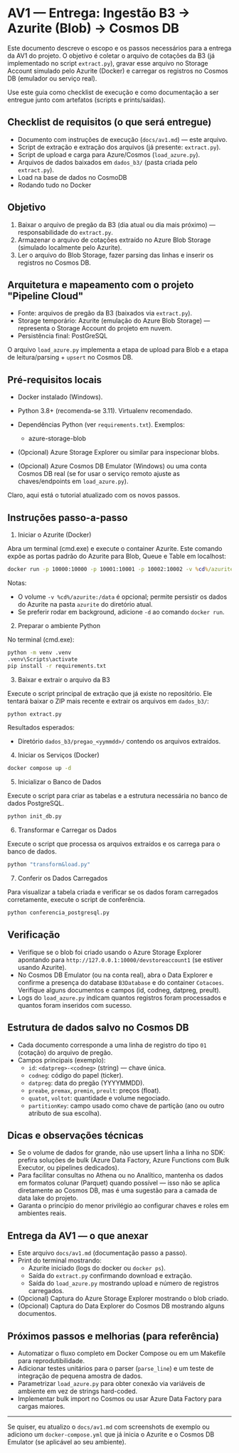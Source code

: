 # AV1 — Entrega: Ingestão B3 → Azurite (Blob) → Cosmos DB

Este documento descreve o escopo e os passos necessários para a entrega da AV1 do projeto. O objetivo é coletar o arquivo de cotações da B3 (já implementado no script `extract.py`), gravar esse arquivo no Storage Account simulado pelo Azurite (Docker) e carregar os registros no Cosmos DB (emulador ou serviço real).

Use este guia como checklist de execução e como documentação a ser entregue junto com artefatos (scripts e prints/saídas).

## Checklist de requisitos (o que será entregue)

- Documento com instruções de execução (`docs/av1.md`) — este arquivo.
- Script de extração e extração dos arquivos (já presente: `extract.py`).
- Script de upload e carga para Azure/Cosmos (`load_azure.py`).
- Arquivos de dados baixados em `dados_b3/` (pasta criada pelo `extract.py`).
- Load na base de dados no CosmoDB
- Rodando tudo no Docker

## Objetivo

1. Baixar o arquivo de pregão da B3 (dia atual ou dia mais próximo) — responsabilidade do `extract.py`.
2. Armazenar o arquivo de cotações extraído no Azure Blob Storage (simulado localmente pelo Azurite).
3. Ler o arquivo do Blob Storage, fazer parsing das linhas e inserir os registros no Cosmos DB.

## Arquitetura e mapeamento com o projeto "Pipeline Cloud"

- Fonte: arquivos de pregão da B3 (baixados via `extract.py`).
- Storage temporário: Azurite (emulação do Azure Blob Storage) — representa o Storage Account do projeto em nuvem.
- Persistência final: PostGreSQL 

O arquivo `load_azure.py` implementa a etapa de upload para Blob e a etapa de leitura/parsing + `upsert` no Cosmos DB.

## Pré-requisitos locais

- Docker instalado (Windows).
- Python 3.8+ (recomenda-se 3.11). Virtualenv recomendado.
- Dependências Python (ver `requirements.txt`). Exemplos:
	- azure-storage-blob

- (Opcional) Azure Storage Explorer ou similar para inspecionar blobs.
- (Opcional) Azure Cosmos DB Emulator (Windows) ou uma conta Cosmos DB real (se for usar o serviço remoto ajuste as chaves/endpoints em `load_azure.py`).

Claro, aqui está o tutorial atualizado com os novos passos.

## Instruções passo-a-passo

1) Iniciar o Azurite (Docker)

Abra um terminal (cmd.exe) e execute o container Azurite. Este comando expõe as portas padrão do Azurite para Blob, Queue e Table em localhost:

```cmd
docker run -p 10000:10000 -p 10001:10001 -p 10002:10002 -v %cd%/azurite:/data mcr.microsoft.com/azure-storage/azurite
```

Notas:
- O volume `-v %cd%/azurite:/data` é opcional; permite persistir os dados do Azurite na pasta `azurite` do diretório atual.
- Se preferir rodar em background, adicione `-d` ao comando `docker run`.

2) Preparar o ambiente Python

No terminal (cmd.exe):

```cmd
python -m venv .venv
.venv\Scripts\activate
pip install -r requirements.txt
```

3) Baixar e extrair o arquivo da B3

Execute o script principal de extração que já existe no repositório. Ele tentará baixar o ZIP mais recente e extrair os arquivos em `dados_b3/`:

```cmd
python extract.py
```

Resultados esperados:
- Diretório `dados_b3/pregao_<yymmdd>/` contendo os arquivos extraídos.

4)  Iniciar os Serviços (Docker)

```cmd
docker compose up -d
```

5)  Inicializar o Banco de Dados

Execute o script para criar as tabelas e a estrutura necessária no banco de dados PostgreSQL.

```cmd
python init_db.py
```

6)  Transformar e Carregar os Dados

Execute o script que processa os arquivos extraídos e os carrega para o banco de dados.

```cmd
python "transform&load.py"
```

7)  Conferir os Dados Carregados

Para visualizar a tabela criada e verificar se os dados foram carregados corretamente, execute o script de conferência.

```cmd
python conferencia_postgresql.py
```

## Verificação

- Verifique se o blob foi criado usando o Azure Storage Explorer apontando para `http://127.0.0.1:10000/devstoreaccount1` (se estiver usando Azurite).
- No Cosmos DB Emulator (ou na conta real), abra o Data Explorer e confirme a presença do database `B3Database` e do container `Cotacoes`. Verifique alguns documentos e campos (id, codneg, datpreg, preult).
- Logs do `load_azure.py` indicam quantos registros foram processados e quantos foram inseridos com sucesso.

## Estrutura de dados salvo no Cosmos DB

- Cada documento corresponde a uma linha de registro do tipo `01` (cotação) do arquivo de pregão.
- Campos principais (exemplo):
	- `id`: `<datpreg>-<codneg>` (string) — chave única.
	- `codneg`: código do papel (ticker).
	- `datpreg`: data do pregão (YYYYMMDD).
	- `preabe`, `premax`, `premin`, `preult`: preços (float).
	- `quatot`, `voltot`: quantidade e volume negociado.
	- `partitionKey`: campo usado como chave de partição (ano ou outro atributo de sua escolha).

## Dicas e observações técnicas

- Se o volume de dados for grande, não use upsert linha a linha no SDK: prefira soluções de bulk (Azure Data Factory, Azure Functions com Bulk Executor, ou pipelines dedicados).
- Para facilitar consultas no Athena ou no Analítico, mantenha os dados em formatos colunar (Parquet) quando possível — isso não se aplica diretamente ao Cosmos DB, mas é uma sugestão para a camada de data lake do projeto.
- Garanta o princípio do menor privilégio ao configurar chaves e roles em ambientes reais.

## Entrega da AV1 — o que anexar

- Este arquivo `docs/av1.md` (documentação passo a passo).
- Print do terminal mostrando:
	- Azurite iniciado (logs do docker ou `docker ps`).
	- Saída do `extract.py` confirmando download e extração.
	- Saída do `load_azure.py` mostrando upload e número de registros carregados.
- (Opcional) Captura do Azure Storage Explorer mostrando o blob criado.
- (Opcional) Captura do Data Explorer do Cosmos DB mostrando alguns documentos.

## Próximos passos e melhorias (para referência)

- Automatizar o fluxo completo em Docker Compose ou em um Makefile para reprodutibilidade.
- Adicionar testes unitários para o parser (`parse_line`) e um teste de integração de pequena amostra de dados.
- Parametrizar `load_azure.py` para obter conexão via variáveis de ambiente em vez de strings hard-coded.
- Implementar bulk import no Cosmos ou usar Azure Data Factory para cargas maiores.

---

Se quiser, eu atualizo o `docs/av1.md` com screenshots de exemplo ou adiciono um `docker-compose.yml` que já inicia o Azurite e o Cosmos DB Emulator (se aplicável ao seu ambiente).
